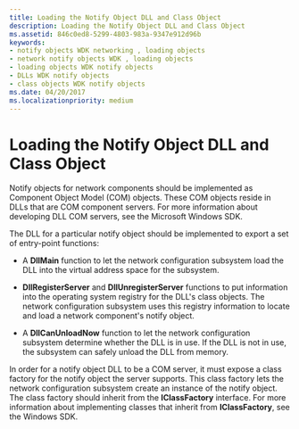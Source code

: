 ```yaml
---
title: Loading the Notify Object DLL and Class Object
description: Loading the Notify Object DLL and Class Object
ms.assetid: 846c0ed8-5299-4803-983a-9347e912d96b
keywords:
- notify objects WDK networking , loading objects
- network notify objects WDK , loading objects
- loading objects WDK notify objects
- DLLs WDK notify objects
- class objects WDK notify objects
ms.date: 04/20/2017
ms.localizationpriority: medium
---
```


# Loading the Notify Object DLL and Class Object





Notify objects for network components should be implemented as Component Object Model (COM) objects. These COM objects reside in DLLs that are COM component servers. For more information about developing DLL COM servers, see the Microsoft Windows SDK.

The DLL for a particular notify object should be implemented to export a set of entry-point functions:

-   A **DllMain** function to let the network configuration subsystem load the DLL into the virtual address space for the subsystem.

-   **DllRegisterServer** and **DllUnregisterServer** functions to put information into the operating system registry for the DLL's class objects. The network configuration subsystem uses this registry information to locate and load a network component's notify object.

-   A **DllCanUnloadNow** function to let the network configuration subsystem determine whether the DLL is in use. If the DLL is not in use, the subsystem can safely unload the DLL from memory.

In order for a notify object DLL to be a COM server, it must expose a class factory for the notify object the server supports. This class factory lets the network configuration subsystem create an instance of the notify object. The class factory should inherit from the **IClassFactory** interface. For more information about implementing classes that inherit from **IClassFactory**, see the Windows SDK.

 

 





